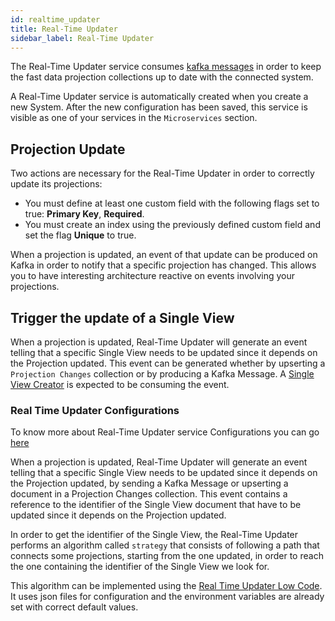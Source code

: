 ```yaml
---
id: realtime_updater
title: Real-Time Updater
sidebar_label: Real-Time Updater
---
```


The Real-Time Updater service consumes [kafka messages](https://kafka.apache.org/intro#intro_concepts_and_terms) in order to keep the fast data projection collections up to date with the connected system.

A Real-Time Updater service is automatically created when you create a new System.
After the new configuration has been saved, this service is visible as one of your services in the `Microservices` section.

## Projection Update

Two actions are necessary for the Real-Time Updater in order to correctly update its projections:

- You must define at least one custom field with the following flags set to true: **Primary Key**, **Required**.
- You must create an index using the previously defined custom field and set the flag **Unique** to true.

When a projection is updated, an event of that update can be produced on Kafka in order to notify that a specific projection has changed. This allows you to have interesting architecture reactive on events involving your projections.

## Trigger the update of a Single View

When a projection is updated, Real-Time Updater will generate an event telling that a specific Single View needs to be updated since it depends on the Projection updated. This event can be generated whether by upserting a `Projection Changes` collection or by producing a Kafka Message. A [Single View Creator](https://kafka.apache.org/intro#intro_concepts_and_terms) is expected to be consuming the event.

### Real Time Updater Configurations

To know more about Real-Time Updater service Configurations you can go [here](/fast_data/configuration/realtime_updater/common.md)

When a projection is updated, Real-Time Updater will generate an event telling that a specific Single View needs to be updated since it depends on the Projection updated, by sending a Kafka Message or upserting a document in a Projection Changes collection. This event contains a reference to the identifier of the Single View document that have to be updated since it depends on the Projection updated. 

In order to get the identifier of the Single View, the Real-Time Updater performs an algorithm called `strategy` that consists of following a path that connects some projections, starting from the one updated, in order to reach the one containing the identifier of the Single View we look for.

This algorithm can be implemented using the [Real Time Updater Low Code](/fast_data/configuration/realtime_updater/low_code.md). It uses json files for configuration and the environment variables are already set with correct default values.
